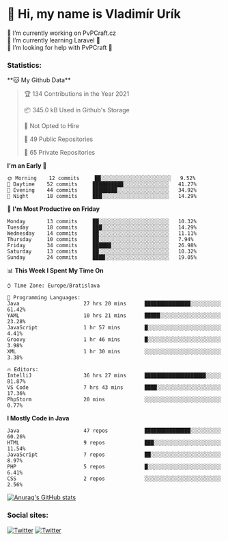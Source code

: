 <h1> 👋 Hi, my name is Vladimír Urík</h1>
<p>
 🔭 I’m currently working on PvPCraft.cz<br>
 🌱 I’m currently learning Laravel 💙<br>
 🤔 I’m looking for help with PvPCraft 💝<br>
</p>
<h3>Statistics:</h3>
<!--START_SECTION:waka-->
**🐱 My Github Data** 

> 🏆 134 Contributions in the Year 2021
 > 
> 📦 345.0 kB Used in Github's Storage 
 > 
> 🚫 Not Opted to Hire
 > 
> 📜 49 Public Repositories 
 > 
> 🔑 65 Private Repositories  
 > 
**I'm an Early 🐤** 

```text
🌞 Morning    12 commits     ██░░░░░░░░░░░░░░░░░░░░░░░   9.52% 
🌆 Daytime    52 commits     ██████████░░░░░░░░░░░░░░░   41.27% 
🌃 Evening    44 commits     ████████░░░░░░░░░░░░░░░░░   34.92% 
🌙 Night      18 commits     ███░░░░░░░░░░░░░░░░░░░░░░   14.29%

```
📅 **I'm Most Productive on Friday** 

```text
Monday       13 commits     ██░░░░░░░░░░░░░░░░░░░░░░░   10.32% 
Tuesday      18 commits     ███░░░░░░░░░░░░░░░░░░░░░░   14.29% 
Wednesday    14 commits     ██░░░░░░░░░░░░░░░░░░░░░░░   11.11% 
Thursday     10 commits     ██░░░░░░░░░░░░░░░░░░░░░░░   7.94% 
Friday       34 commits     ██████░░░░░░░░░░░░░░░░░░░   26.98% 
Saturday     13 commits     ██░░░░░░░░░░░░░░░░░░░░░░░   10.32% 
Sunday       24 commits     ████░░░░░░░░░░░░░░░░░░░░░   19.05%

```


📊 **This Week I Spent My Time On** 

```text
⌚︎ Time Zone: Europe/Bratislava

💬 Programming Languages: 
Java                     27 hrs 20 mins      ███████████████░░░░░░░░░░   61.42% 
YAML                     10 hrs 21 mins      █████░░░░░░░░░░░░░░░░░░░░   23.28% 
JavaScript               1 hr 57 mins        █░░░░░░░░░░░░░░░░░░░░░░░░   4.41% 
Groovy                   1 hr 46 mins        █░░░░░░░░░░░░░░░░░░░░░░░░   3.98% 
XML                      1 hr 30 mins        ░░░░░░░░░░░░░░░░░░░░░░░░░   3.38%

🔥 Editors: 
IntelliJ                 36 hrs 27 mins      ████████████████████░░░░░   81.87% 
VS Code                  7 hrs 43 mins       ████░░░░░░░░░░░░░░░░░░░░░   17.36% 
PhpStorm                 20 mins             ░░░░░░░░░░░░░░░░░░░░░░░░░   0.77%

```

**I Mostly Code in Java** 

```text
Java                     47 repos            ███████████████░░░░░░░░░░   60.26% 
HTML                     9 repos             ███░░░░░░░░░░░░░░░░░░░░░░   11.54% 
JavaScript               7 repos             ██░░░░░░░░░░░░░░░░░░░░░░░   8.97% 
PHP                      5 repos             █░░░░░░░░░░░░░░░░░░░░░░░░   6.41% 
CSS                      2 repos             ░░░░░░░░░░░░░░░░░░░░░░░░░   2.56%

```



<!--END_SECTION:waka-->

[![Anurag's GitHub stats](https://github-readme-stats.vercel.app/api?username=vladimir-urik)](https://github.com/anuraghazra/github-readme-stats)

<h3>Social sites:</h3>
<p><a href="https://twitter.com/GGGEDR" target="_blank"><img alt="Twitter" src="https://img.shields.io/badge/twitter-%231DA1F2.svg?&style=for-the-badge&logo=twitter&logoColor=white" /></a> <a href="https://www.reddit.com/user/GGGEDR" target="_blank"><img alt="Twitter" src="https://img.shields.io/badge/reddit-%23FE6262.svg?&style=for-the-badge&logo=reddit&logoColor=white" /></a>
</p>
